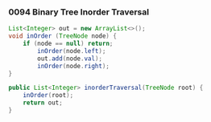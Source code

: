 ### 0094 Binary Tree Inorder Traversal
```java
List<Integer> out = new ArrayList<>();
void inOrder (TreeNode node) {
    if (node == null) return;
        inOrder(node.left);
        out.add(node.val);
        inOrder(node.right);
}

public List<Integer> inorderTraversal(TreeNode root) {
    inOrder(root);
    return out;
}
```

